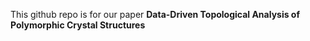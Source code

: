 This github repo is for our paper **Data-Driven Topological Analysis of Polymorphic Crystal Structures** </br>

